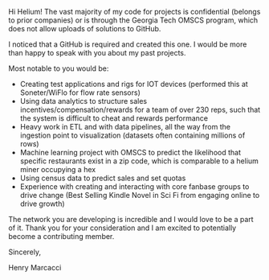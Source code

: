 Hi Helium!  The vast majority of my code for projects is confidential (belongs to prior companies) or is through the Georgia Tech OMSCS program, 
which does not allow uploads of solutions to GitHub.

I noticed that a GitHub is required and created this one.  I would be more than happy to speak with you about my past projects.

Most notable to you would be:
  - Creating test applications and rigs for IOT devices (performed this at Soneter/WiFlo for flow rate sensors)
  - Using data analytics to structure sales incentives/compensation/rewards for a team of over 230 reps, such that the system is difficult to cheat and rewards performance 
  - Heavy work in ETL and with data pipelines, all the way from the ingestion point to visualization (datasets often containing millions of rows)
  - Machine learning project with OMSCS to predict the likelihood that specific restaurants exist in a zip code, which is comparable to a helium miner occupying a hex
  - Using census data to predict sales and set quotas
  - Experience with creating and interacting with core fanbase groups to drive change (Best Selling Kindle Novel in Sci Fi from engaging online to drive growth)  
  
The network you are developing is incredible and I would love to be a part of it.  Thank you for your consideration and I am excited to potentially become a contributing member.

Sincerely,

Henry  Marcacci
